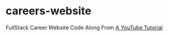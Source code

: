 # careers-website

FullStack Career Website
Code Along From [A YouTube Tutorial](https://www.youtube.com/watch?v=yBDHkveJUf4&t=224s)
